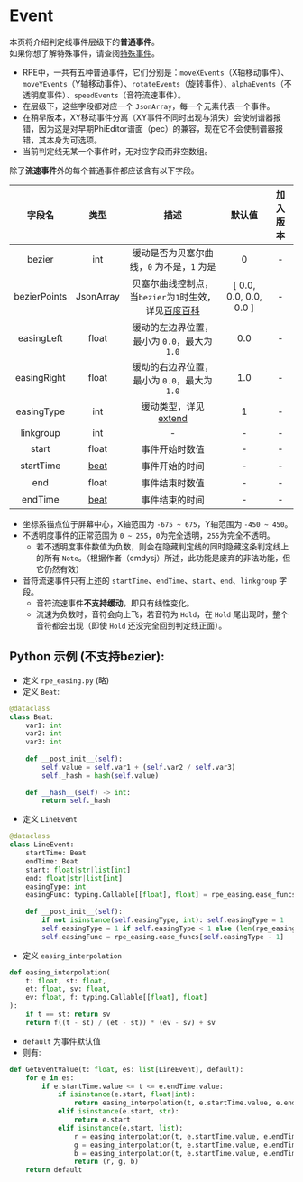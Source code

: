 # Event
本页将介绍判定线事件层级下的**普通事件**。  
如果你想了解特殊事件，请查阅[特殊事件](./extendEvent.md)。

- RPE中，一共有五种普通事件，它们分别是：`moveXEvents`（X轴移动事件）、`moveYEvents`（Y轴移动事件）、`rotateEvents`（旋转事件）、`alphaEvents`（不透明度事件）、`speedEvents`（音符流速事件）。
- 在层级下，这些字段都对应一个 `JsonArray`，每一个元素代表一个事件。
- 在稍早版本，XY移动事件分离（XY事件不同时出现与消失）会使制谱器报错，因为这是对早期PhiEditor谱面（pec）的兼容，现在它不会使制谱器报错，其本身为可选项。
- 当前判定线无某一个事件时，无对应字段而非空数组。

除了**流速事件**外的每个普通事件都应该含有以下字段。

|     字段名      |           类型            |                                                           描述                                                           |          默认值           | 加入版本 |
|:------------:|:-----------------------:|:----------------------------------------------------------------------------------------------------------------------:|:----------------------:|:----:|
|    bezier    |           int           |                                               缓动是否为贝塞尔曲线，`0` 为不是，`1` 为是                                                |           0            |  -   |
| bezierPoints |        JsonArray        | 贝塞尔曲线控制点，当`bezier`为`1`时生效，详见[百度百科](https://baike.baidu.com/item/%E8%B4%9D%E5%A1%9E%E5%B0%94%E6%9B%B2%E7%BA%BF/1091769) | [ 0.0, 0.0, 0.0, 0.0 ] |  -   |
|  easingLeft  |          float          |                                              缓动的左边界位置，最小为 `0.0`，最大为 `1.0`                                              |          0.0           |  -   |
| easingRight  |          float          |                                              缓动的右边界位置，最小为 `0.0`，最大为 `1.0`                                              |          1.0           |  -   |
|  easingType  |           int           |                                        缓动类型，详见[extend](./extend.md#easingtype)                                         |           1            |  -   |
|  linkgroup   |           int           |                                                           -                                                            |           -            |  -   |
|    start     |          float          |                                                        事件开始时数值                                                         |           -            |  -   |
|  startTime   |    [beat](./beat.md)    |                                                        事件开始的时间                                                         |           -            |  -   |
|     end      |          float          |                                                        事件结束时数值                                                         |           -            |  -   |
|   endTime    |    [beat](./beat.md)    |                                                        事件结束的时间                                                         |           -            |  -   |

- 坐标系锚点位于屏幕中心，X轴范围为 `-675 ~ 675`，Y轴范围为 `-450 ~ 450`。
- 不透明度事件的正常范围为 `0 ~ 255`，`0`为完全透明，`255`为完全不透明。
    - 若不透明度事件数值为负数，则会在隐藏判定线的同时隐藏这条判定线上的所有 `Note`。（根据作者（cmdysj）所述，此功能是废弃的非法功能，但它仍然有效）
- 音符流速事件只有上述的 `startTime`、`endTime`、`start`、`end`、`linkgroup` 字段。
  - 音符流速事件**不支持缓动**，即只有线性变化。
  - 流速为负数时，音符会向上飞，若音符为 `Hold`，在 `Hold` 尾出现时，整个音符都会出现（即使 `Hold` 还没完全回到判定线正面）。
  
## Python 示例 (不支持bezier):
- 定义 `rpe_easing.py` (略)
- 定义 `Beat`:
```python
@dataclass
class Beat:
    var1: int
    var2: int
    var3: int
    
    def __post_init__(self):
        self.value = self.var1 + (self.var2 / self.var3)
        self._hash = hash(self.value)
    
    def __hash__(self) -> int:
        return self._hash
```
- 定义 `LineEvent`
```python
@dataclass
class LineEvent:
    startTime: Beat
    endTime: Beat
    start: float|str|list[int]
    end: float|str|list[int]
    easingType: int
    easingFunc: typing.Callable[[float], float] = rpe_easing.ease_funcs[0]
    
    def __post_init__(self):
        if not isinstance(self.easingType, int): self.easingType = 1
        self.easingType = 1 if self.easingType < 1 else (len(rpe_easing.ease_funcs) if self.easingType > len(rpe_easing.ease_funcs) else self.easingType)
        self.easingFunc = rpe_easing.ease_funcs[self.easingType - 1]
```
- 定义 `easing_interpolation`
```python
def easing_interpolation(
    t: float, st: float,
    et: float, sv: float,
    ev: float, f: typing.Callable[[float], float]
):
    if t == st: return sv
    return f((t - st) / (et - st)) * (ev - sv) + sv
```
- `default` 为事件默认值
- 则有:
```python
def GetEventValue(t: float, es: list[LineEvent], default):
    for e in es:
        if e.startTime.value <= t <= e.endTime.value:
            if isinstance(e.start, float|int):
                return easing_interpolation(t, e.startTime.value, e.endTime.value, e.start, e.end, e.easingFunc)
            elif isinstance(e.start, str):
                return e.start
            elif isinstance(e.start, list):
                r = easing_interpolation(t, e.startTime.value, e.endTime.value, e.start[0], e.end[0], e.easingFunc)
                g = easing_interpolation(t, e.startTime.value, e.endTime.value, e.start[1], e.end[1], e.easingFunc)
                b = easing_interpolation(t, e.startTime.value, e.endTime.value, e.start[2], e.end[2], e.easingFunc)
                return (r, g, b)
    return default
```